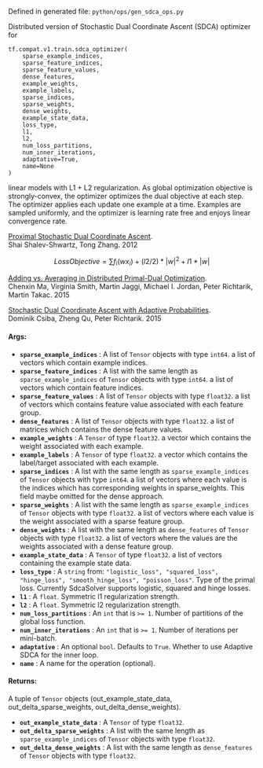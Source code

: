 Defined in generated file: `python/ops/gen_sdca_ops.py`

Distributed version of Stochastic Dual Coordinate Ascent (SDCA) optimizer for

    
    
    tf.compat.v1.train.sdca_optimizer(
        sparse_example_indices,
        sparse_feature_indices,
        sparse_feature_values,
        dense_features,
        example_weights,
        example_labels,
        sparse_indices,
        sparse_weights,
        dense_weights,
        example_state_data,
        loss_type,
        l1,
        l2,
        num_loss_partitions,
        num_inner_iterations,
        adaptative=True,
        name=None
    )
    

linear models with L1 + L2 regularization. As global optimization objective is
strongly-convex, the optimizer optimizes the dual objective at each step. The
optimizer applies each update one example at a time. Examples are sampled
uniformly, and the optimizer is learning rate free and enjoys linear
convergence rate.

[Proximal Stochastic Dual Coordinate
Ascent](http://arxiv.org/pdf/1211.2717v1.pdf).  
Shai Shalev-Shwartz, Tong Zhang. 2012

$$Loss Objective = \sum f_{i} (wx_{i}) + (l2 / 2) * |w|^2 + l1 * |w|$$

[Adding vs. Averaging in Distributed Primal-Dual
Optimization](http://arxiv.org/abs/1502.03508).  
Chenxin Ma, Virginia Smith, Martin Jaggi, Michael I. Jordan, Peter Richtarik,
Martin Takac. 2015

[Stochastic Dual Coordinate Ascent with Adaptive
Probabilities](https://arxiv.org/abs/1502.08053).  
Dominik Csiba, Zheng Qu, Peter Richtarik. 2015

#### Args:

  * **`sparse_example_indices`** : A list of `Tensor` objects with type `int64`. a list of vectors which contain example indices.
  * **`sparse_feature_indices`** : A list with the same length as `sparse_example_indices` of `Tensor` objects with type `int64`. a list of vectors which contain feature indices.
  * **`sparse_feature_values`** : A list of `Tensor` objects with type `float32`. a list of vectors which contains feature value associated with each feature group.
  * **`dense_features`** : A list of `Tensor` objects with type `float32`. a list of matrices which contains the dense feature values.
  * **`example_weights`** : A `Tensor` of type `float32`. a vector which contains the weight associated with each example.
  * **`example_labels`** : A `Tensor` of type `float32`. a vector which contains the label/target associated with each example.
  * **`sparse_indices`** : A list with the same length as `sparse_example_indices` of `Tensor` objects with type `int64`. a list of vectors where each value is the indices which has corresponding weights in sparse_weights. This field maybe omitted for the dense approach.
  * **`sparse_weights`** : A list with the same length as `sparse_example_indices` of `Tensor` objects with type `float32`. a list of vectors where each value is the weight associated with a sparse feature group.
  * **`dense_weights`** : A list with the same length as `dense_features` of `Tensor` objects with type `float32`. a list of vectors where the values are the weights associated with a dense feature group.
  * **`example_state_data`** : A `Tensor` of type `float32`. a list of vectors containing the example state data.
  * **`loss_type`** : A `string` from: `"logistic_loss", "squared_loss", "hinge_loss", "smooth_hinge_loss", "poisson_loss"`. Type of the primal loss. Currently SdcaSolver supports logistic, squared and hinge losses.
  * **`l1`** : A `float`. Symmetric l1 regularization strength.
  * **`l2`** : A `float`. Symmetric l2 regularization strength.
  * **`num_loss_partitions`** : An `int` that is `>= 1`. Number of partitions of the global loss function.
  * **`num_inner_iterations`** : An `int` that is `>= 1`. Number of iterations per mini-batch.
  * **`adaptative`** : An optional `bool`. Defaults to `True`. Whether to use Adaptive SDCA for the inner loop.
  * **`name`** : A name for the operation (optional).

#### Returns:

A tuple of `Tensor` objects (out_example_state_data, out_delta_sparse_weights,
out_delta_dense_weights).

  * **`out_example_state_data`** : A `Tensor` of type `float32`.
  * **`out_delta_sparse_weights`** : A list with the same length as `sparse_example_indices` of `Tensor` objects with type `float32`.
  * **`out_delta_dense_weights`** : A list with the same length as `dense_features` of `Tensor` objects with type `float32`.

